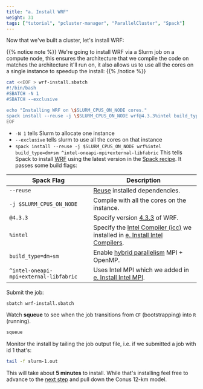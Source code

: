 ```yaml
---
title: "a. Install WRF"
weight: 31
tags: ["tutorial", "pcluster-manager", "ParallelCluster", "Spack"]
---
```


Now that we've built a cluster, let's install WRF:

{{% notice note %}}
We're going to install WRF via a Slurm job on a compute node, this ensures the architecture that we compile the code on matches the architecture it'll run on, it also allows us to use all the cores on a single instance to speedup the install:
{{% /notice %}}

```bash
cat <<EOF > wrf-install.sbatch
#!/bin/bash
#SBATCH -N 1
#SBATCH --exclusive

echo "Installing WRF on \$SLURM_CPUS_ON_NODE cores."
spack install --reuse -j \$SLURM_CPUS_ON_NODE wrf@4.3.3%intel build_type=dm+sm ^intel-oneapi-mpi+external-libfabric
EOF
```

* `-N 1` tells Slurm to allocate one instance
* `--exclusive` tells slurm to use all the cores on that instance
* `spack install --reuse -j $SLURM_CPUS_ON_NODE wrf%intel build_type=dm+sm ^intel-oneapi-mpi+external-libfabric` This tells Spack to install [WRF](https://spack.readthedocs.io/en/latest/package_list.html#wrf) using the latest version in the [Spack recipe](https://github.com/spack/spack/blob/develop/var/spack/repos/builtin/packages/wrf/package.py). It passes some build flags:

| **Spack Flag**   | **Description** |
| ----------- | ----------- |
| `--reuse`   | [Reuse](https://spack.readthedocs.io/en/latest/basic_usage.html#reusing-installed-dependencies) installed dependencies. |
| `-j $SLURM_CPUS_ON_NODE`     | Compile with all the cores on the instance.   |
| `@4.3.3`    | Specify version [4.3.3](https://github.com/wrf-model/WRF/releases/tag/v4.3.3) of WRF. |
| `%intel`     | Specify the [Intel Compiler (icc)](https://spack.readthedocs.io/en/latest/package_list.html#intel-oneapi-compilers) we installed in [e. Install Intel Compilers](/02-cluster/06-install-intel-compilers.html#intel_compilers). |
| `build_type=dm+sm`       | Enable [hybrid parallelism](https://in.nau.edu/hpc/overview/using-the-cluster-advanced/parallelism/) MPI + OpenMP.     |
| `^intel-oneapi-mpi+external-libfabric`    | Uses Intel MPI which we added in [e. Install Intel MPI](/02-cluster/06-install-intel-compilers.html#intel_mpi).   |

Submit the job:

```bash
sbatch wrf-install.sbatch
```

Watch **squeue** to see when the job transitions from `CF` (bootstrapping) into `R` (running).

```bash
squeue
```

Monitor the install by tailing the job output file, i.e. if we submitted a job with id 1 that's:

```bash
tail -f slurm-1.out
```

This will take about **5 minutes** to install. While that's installing feel free to advance to the [next step](/03-wrf/02-conus-12km.html) and pull down the Conus 12-km model.
